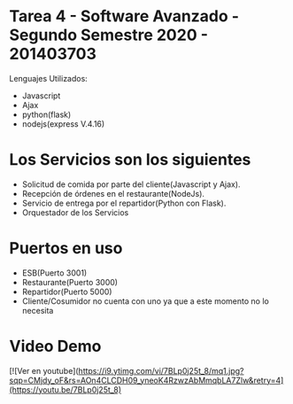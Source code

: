 # Tarea 4 - Software Avanzado - Segundo Semestre 2020 - 201403703

Lenguajes Utilizados:
  - Javascript
  - Ajax
  - python(flask)
  - nodejs(express V.4.16)


# Los Servicios son los siguientes
- Solicitud de comida por parte del cliente(Javascript y Ajax).
- Recepción de órdenes en el restaurante(NodeJs).
- Servicio de entrega por el repartidor(Python con Flask).
- Orquestador de los Servicios

# Puertos en uso
- ESB(Puerto 3001)
- Restaurante(Puerto 3000)
- Repartidor(Puerto 5000)
- Cliente/Cosumidor no cuenta con uno ya que a este momento no lo necesita
# Video Demo
   [![Ver en youtube](https://i9.ytimg.com/vi/7BLp0j25t_8/mq1.jpg?sqp=CMjdy_oF&rs=AOn4CLCDH09_yneoK4RzwzAbMmqbLA7Zlw&retry=4](https://youtu.be/7BLp0j25t_8)
